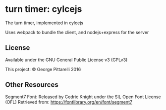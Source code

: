# turn timer: cylcejs

The turn timer, implemented in cylcejs

Uses webpack to bundle the client, and nodejs+express for the server

## License

Available under the GNU General Public License v3 (GPLv3)

This project: © George Pittarelli 2016

## Other Resources

Segment7 Font: Released by Cedric Knight under the SIL Open Font License (OFL)
Retrieved from: https://fontlibrary.org/en/font/segment7
